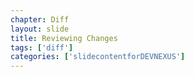```yaml
---
chapter: Diff
layout: slide
title: Reviewing Changes
tags: ['diff']
categories: ['slidecontentforDEVNEXUS']
---
```

